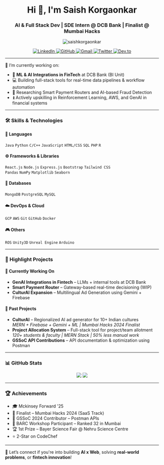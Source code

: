 <h1 align="center">Hi 👋, I'm Saish Korgaonkar</h1>
<h3 align="center">AI & Full Stack Dev | SDE Intern @ DCB Bank | Finalist @ Mumbai Hacks</h3>

<p align="center">
  <img src="https://komarev.com/ghpvc/?username=saishkorgaonkar&label=Profile%20views&color=0e75b6&style=flat" alt="saishkorgaonkar" />
</p>

<p align="center">
  <a href="https://www.linkedin.com/in/saish-korgaonkar/" target="_blank">
    <img src="https://img.shields.io/badge/LinkedIn-blue?style=for-the-badge&logo=linkedin&logoColor=white" alt="LinkedIn" />
  </a>
  <a href="https://github.com/SaishKorgaonkar" target="_blank">
    <img src="https://img.shields.io/badge/GitHub-black?style=for-the-badge&logo=github&logoColor=white" alt="GitHub" />
  </a>
  <a href="mailto:saishkorgaonkar14@gmail.com" target="_blank">
    <img src="https://img.shields.io/badge/Gmail-D14836?style=for-the-badge&logo=gmail&logoColor=white" alt="Gmail" />
  </a>
  <a href="https://twitter.com/Saish_k_14" target="_blank">
    <img src="https://img.shields.io/badge/Twitter-1DA1F2?style=for-the-badge&logo=twitter&logoColor=white" alt="Twitter" />
  </a>
  <a href="https://dev.to/saish_k" target="_blank">
    <img src="https://img.shields.io/badge/dev.to-0A0A0A?style=for-the-badge&logo=devdotto&logoColor=white" alt="Dev.to" />
  </a>
</p>

---

🔭 I’m currently working on:
- 🧠 **ML & AI Integrations in FinTech** at DCB Bank (BI Unit)
- 💻 Building full-stack tools for real-time data pipelines & workflow automation
- 🤖 Researching Smart Payment Routers and AI-based Fraud Detection
- ⏫ Actively upskilling in Reinforcement Learning, AWS, and GenAI in financial systems

---

### 🛠️ Skills & Technologies

#### 💬 Languages
`Java` `Python` `C/C++` `JavaScript` `HTML/CSS` `SQL` `PHP` `R`

#### ⚙️ Frameworks & Libraries
`React.js` `Node.js` `Express.js` `Bootstrap` `Tailwind CSS`  
`Pandas` `NumPy` `Matplotlib` `Seaborn`

#### 💾 Databases
`MongoDB` `PostgreSQL` `MySQL`

#### ☁️ DevOps & Cloud
`GCP` `AWS` `Git` `GitHub` `Docker`

#### 🎮 Others
`ROS` `Unity3D` `Unreal Engine` `Arduino`

---

### 🌟 Highlight Projects

#### 🔨 Currently Working On
- **GenAI Integrations in Fintech** – LLMs + internal tools at DCB Bank
- **Smart Payment Router** – Gateway-based real-time decisioning (WIP)
- **CulturAI Expansion** – Multilingual Ad Generation using Gemini + Firebase

#### 📁 Past Projects
- **CulturAI** – Regionalized AI ad generator for 10+ Indian cultures  
  _MERN + Firebase + Gemini + ML | Mumbai Hacks 2024 Finalist_
- **Project Allocation System** – Full-stack tool for project/team allotment  
  _120+ students & faculty | MERN Stack | 50% less manual work_
- **GSSoC API Contributions** – API documentation & optimization using Postman

---

### 📊 GitHub Stats

<p align="center">
  <img src="https://github-readme-stats.vercel.app/api?username=SaishKorgaonkar&show_icons=true&theme=tokyonight" />
  <img src="https://github-readme-stats.vercel.app/api/top-langs/?username=SaishKorgaonkar&layout=compact&theme=tokyonight" />
</p>

---

### 🏆 Achievements
- 🎓 Mckinsey Forward '25
- 🥇 Finalist – Mumbai Hacks 2024 (SaaS Track)
- 🧠 GSSoC 2024 Contributor – Postman APIs
- 🧪 BARC Workshop Participant – Ranked 32 in Mumbai
- 🏆 1st Prize – Bayer Science Fair @ Nehru Science Centre
- ⭐ 2-Star on CodeChef

---

💬 Let’s connect if you're into building **AI x Web**, solving **real-world problems**, or **fintech innovation**!
